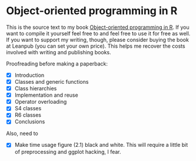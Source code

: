 # Object-oriented programming in R

This is the source text to my book [Object-oriented programming in R](https://leanpub.com/oop-in-r). If you want to compile it yourself feel free to and feel free to use it for free as well. If you want to support my writing, though, please consider buying the book at Leanpub (you can set your own price). This helps me recover the costs involved with writing and publishing books.

Proofreading before making a paperback:

- [x] Introduction
- [x] Classes and generic functions
- [x] Class hierarchies
- [x] Implementation and reuse
- [x] Operator overloading
- [x] S4 classes
- [x] R6 classes
- [x] Conclusions

Also, need to
- [x] Make time usage figure (2.1) black and white. This will require a little bit of preprocessing and ggplot hacking, I fear.